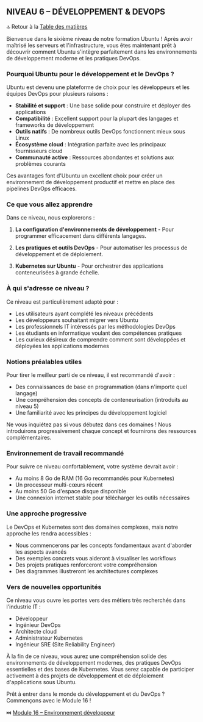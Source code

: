 ## NIVEAU 6 – DÉVELOPPEMENT & DEVOPS

🔝 Retour à la [Table des matières](/SOMMAIRE.md)

Bienvenue dans le sixième niveau de notre formation Ubuntu ! Après avoir maîtrisé les serveurs et l'infrastructure, vous êtes maintenant prêt à découvrir comment Ubuntu s'intègre parfaitement dans les environnements de développement moderne et les pratiques DevOps.

### Pourquoi Ubuntu pour le développement et le DevOps ?

Ubuntu est devenu une plateforme de choix pour les développeurs et les équipes DevOps pour plusieurs raisons :
- **Stabilité et support** : Une base solide pour construire et déployer des applications
- **Compatibilité** : Excellent support pour la plupart des langages et frameworks de développement
- **Outils natifs** : De nombreux outils DevOps fonctionnent mieux sous Linux
- **Écosystème cloud** : Intégration parfaite avec les principaux fournisseurs cloud
- **Communauté active** : Ressources abondantes et solutions aux problèmes courants

Ces avantages font d'Ubuntu un excellent choix pour créer un environnement de développement productif et mettre en place des pipelines DevOps efficaces.

### Ce que vous allez apprendre

Dans ce niveau, nous explorerons :

1. **La configuration d'environnements de développement** - Pour programmer efficacement dans différents langages.

2. **Les pratiques et outils DevOps** - Pour automatiser les processus de développement et de déploiement.

3. **Kubernetes sur Ubuntu** - Pour orchestrer des applications conteneurisées à grande échelle.

### À qui s'adresse ce niveau ?

Ce niveau est particulièrement adapté pour :
- Les utilisateurs ayant complété les niveaux précédents
- Les développeurs souhaitant migrer vers Ubuntu
- Les professionnels IT intéressés par les méthodologies DevOps
- Les étudiants en informatique voulant des compétences pratiques
- Les curieux désireux de comprendre comment sont développées et déployées les applications modernes

### Notions préalables utiles

Pour tirer le meilleur parti de ce niveau, il est recommandé d'avoir :
- Des connaissances de base en programmation (dans n'importe quel langage)
- Une compréhension des concepts de conteneurisation (introduits au niveau 5)
- Une familiarité avec les principes du développement logiciel

Ne vous inquiétez pas si vous débutez dans ces domaines ! Nous introduirons progressivement chaque concept et fournirons des ressources complémentaires.

### Environnement de travail recommandé

Pour suivre ce niveau confortablement, votre système devrait avoir :
- Au moins 8 Go de RAM (16 Go recommandés pour Kubernetes)
- Un processeur multi-cœurs récent
- Au moins 50 Go d'espace disque disponible
- Une connexion internet stable pour télécharger les outils nécessaires

### Une approche progressive

Le DevOps et Kubernetes sont des domaines complexes, mais notre approche les rendra accessibles :
- Nous commencerons par les concepts fondamentaux avant d'aborder les aspects avancés
- Des exemples concrets vous aideront à visualiser les workflows
- Des projets pratiques renforceront votre compréhension
- Des diagrammes illustreront les architectures complexes

### Vers de nouvelles opportunités

Ce niveau vous ouvre les portes vers des métiers très recherchés dans l'industrie IT :
- Développeur
- Ingénieur DevOps
- Architecte cloud
- Administrateur Kubernetes
- Ingénieur SRE (Site Reliability Engineer)

À la fin de ce niveau, vous aurez une compréhension solide des environnements de développement modernes, des pratiques DevOps essentielles et des bases de Kubernetes. Vous serez capable de participer activement à des projets de développement et de déploiement d'applications sous Ubuntu.

Prêt à entrer dans le monde du développement et du DevOps ? Commençons avec le Module 16 !

⏭️ [Module 16 – Environnement développeur](/06-developpement-devops/module-16-environnement-developpeur/README.md)
